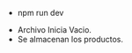 <!-- Ejecutar el Servidor  -->
- npm run dev
<!-- Archivo productos.json --> 
- Archivo Inicia Vacio.
- Se almacenan los productos.